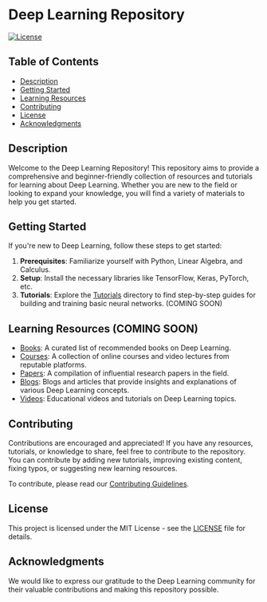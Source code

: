 # Deep Learning Repository

[![License](https://img.shields.io/badge/License-MIT-blue.svg)](https://opensource.org/licenses/MIT)

## Table of Contents
- [Description](#description)
- [Getting Started](#getting-started)
- [Learning Resources](#learning-resources)
- [Contributing](#contributing)
- [License](#license)
- [Acknowledgments](#acknowledgments)

## Description
Welcome to the Deep Learning Repository! This repository aims to provide a comprehensive and beginner-friendly collection of resources and tutorials for learning about Deep Learning. Whether you are new to the field or looking to expand your knowledge, you will find a variety of materials to help you get started.

## Getting Started
If you're new to Deep Learning, follow these steps to get started:

1. **Prerequisites**: Familiarize yourself with Python, Linear Algebra, and Calculus.
2. **Setup**: Install the necessary libraries like TensorFlow, Keras, PyTorch, etc.
3. **Tutorials**: Explore the [Tutorials](tutorials/) directory to find step-by-step guides for building and training basic neural networks. (COMING SOON)


## Learning Resources (COMING SOON)
- [Books](resources/books.md): A curated list of recommended books on Deep Learning.
- [Courses](resources/courses.md): A collection of online courses and video lectures from reputable platforms.
- [Papers](resources/papers.md): A compilation of influential research papers in the field.
- [Blogs](resources/blogs.md): Blogs and articles that provide insights and explanations of various Deep Learning concepts.
- [Videos](resources/videos.md): Educational videos and tutorials on Deep Learning topics.

## Contributing
Contributions are encouraged and appreciated! If you have any resources, tutorials, or knowledge to share, feel free to contribute to the repository. You can contribute by adding new tutorials, improving existing content, fixing typos, or suggesting new learning resources.

To contribute, please read our [Contributing Guidelines](CONTRIBUTING.md).

## License
This project is licensed under the MIT License - see the [LICENSE](LICENSE.md) file for details.

## Acknowledgments
We would like to express our gratitude to the Deep Learning community for their valuable contributions and making this repository possible.
